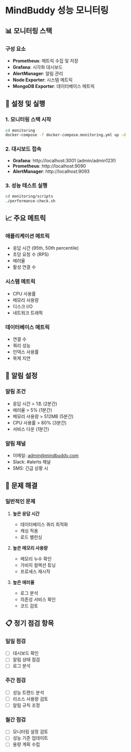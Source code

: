 # MindBuddy 성능 모니터링

## 📊 모니터링 스택

### 구성 요소
- **Prometheus**: 메트릭 수집 및 저장
- **Grafana**: 시각화 대시보드
- **AlertManager**: 알림 관리
- **Node Exporter**: 시스템 메트릭
- **MongoDB Exporter**: 데이터베이스 메트릭

## 🚀 설정 및 실행

### 1. 모니터링 스택 시작
```bash
cd monitoring
docker-compose -f docker-compose.monitoring.yml up -d
```

### 2. 대시보드 접속
- **Grafana**: http://localhost:3001 (admin/admin123!)
- **Prometheus**: http://localhost:9090
- **AlertManager**: http://localhost:9093

### 3. 성능 테스트 실행
```bash
cd monitoring/scripts
./performance-check.sh
```

## 📈 주요 메트릭

### 애플리케이션 메트릭
- 응답 시간 (95th, 50th percentile)
- 초당 요청 수 (RPS)
- 에러율
- 활성 연결 수

### 시스템 메트릭
- CPU 사용률
- 메모리 사용량
- 디스크 I/O
- 네트워크 트래픽

### 데이터베이스 메트릭
- 연결 수
- 쿼리 성능
- 인덱스 사용률
- 복제 지연

## 🚨 알림 설정

### 알림 조건
- 응답 시간 > 1초 (2분간)
- 에러율 > 5% (1분간)
- 메모리 사용량 > 512MB (5분간)
- CPU 사용률 > 80% (3분간)
- 서비스 다운 (1분간)

### 알림 채널
- 이메일: admin@mindbuddy.com
- Slack: #alerts 채널
- SMS: 긴급 상황 시

## 🔧 문제 해결

### 일반적인 문제
1. **높은 응답 시간**
   - 데이터베이스 쿼리 최적화
   - 캐싱 적용
   - 로드 밸런싱

2. **높은 메모리 사용량**
   - 메모리 누수 확인
   - 가비지 컬렉션 튜닝
   - 프로세스 재시작

3. **높은 에러율**
   - 로그 분석
   - 의존성 서비스 확인
   - 코드 검토

## 📋 정기 점검 항목

### 일일 점검
- [ ] 대시보드 확인
- [ ] 알림 상태 점검
- [ ] 로그 분석

### 주간 점검
- [ ] 성능 트렌드 분석
- [ ] 리소스 사용량 검토
- [ ] 알림 규칙 조정

### 월간 점검
- [ ] 모니터링 설정 검토
- [ ] 성능 기준 업데이트
- [ ] 용량 계획 수립